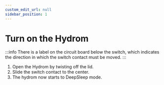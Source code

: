 ```yaml
---
custom_edit_url: null
sidebar_position: 1
---
```


# Turn on the Hydrom



:::info
There is a label on the circuit board below the switch, which indicates the direction in which the switch contact must be moved.
:::

1. Open the Hydrom by twisting off the lid.
2. Slide the switch contact to the center.
3.  The hydrom now starts to DeepSleep mode.




